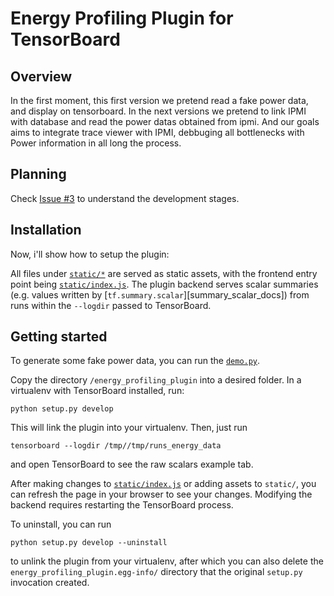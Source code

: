 # Energy Profiling Plugin for TensorBoard

## Overview

In the first moment, this first version we pretend read a fake power data, and display on tensorboard. In the next versions we pretend to link IPMI with database and read the power datas obtained from ipmi. And our goals aims to integrate trace viewer with IPMI, debbuging all bottlenecks with Power information in all long the process.

## Planning
Check [Issue #3](/../../issues/3) to understand the development stages.

## Installation

Now, i'll show how to setup the plugin:

All files under [`static/*`][static-dir] are served as static assets, with the frontend entry point being [`static/index.js`][static-index-js]. The plugin backend serves scalar summaries (e.g. values written by [`tf.summary.scalar`][summary_scalar_docs]) from runs within the `--logdir` passed to TensorBoard.

[static-dir]: ./energy_profiling_plugin/static
[static-index-js]: ./energy_profiling_plugin/static/index.js

## Getting started

To generate some fake power data, you can run the [`demo.py`](energy_profiling_plugin/demo.py). 


Copy the directory `/energy_profiling_plugin` into a desired folder. In a virtualenv with TensorBoard installed, run:

```
python setup.py develop
```

This will link the plugin into your virtualenv. Then, just run

```
tensorboard --logdir /tmp//tmp/runs_energy_data
```

and open TensorBoard to see the raw scalars example tab.

After making changes to [`static/index.js`](./energy_profiling_plugin/static/index.js) or adding assets to `static/`, you can refresh the page in your browser to see your changes. Modifying the backend requires restarting the TensorBoard process.

To uninstall, you can run

```
python setup.py develop --uninstall
```

to unlink the plugin from your virtualenv, after which you can also delete the `energy_profiling_plugin.egg-info/` directory that the original `setup.py` invocation created.
